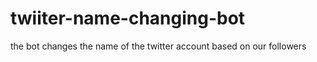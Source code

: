 # twiiter-name-changing-bot
the bot  changes the name of  the twitter account based on our followers
